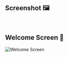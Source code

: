 ## Screenshot 🖼️

<br/>

## Welcome Screen 🌟
![Welcome Screen](https://github.com/user-attachments/assets/3c4f7084-5815-4df1-aef3-515d84a12a2d)
